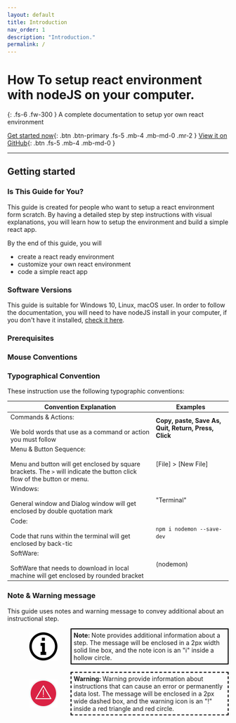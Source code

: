 ```yaml
---
layout: default
title: Introduction
nav_order: 1
description: "Introduction."
permalink: /
---
```


# How To setup react environment with nodeJS on your computer.

{: .fs-6 .fw-300 }
A complete documentation to setup yor own react environment

[Get started now](#getting-started){: .btn .btn-primary .fs-5 .mb-4 .mb-md-0 .mr-2 } [View it on GitHub](https://github.com/emo8355/Simple-react-app){: .btn .fs-5 .mb-4 .mb-md-0 }

---

## Getting started

### Is This Guide for You?

This guide is created for people who want to setup a react environment form scratch. By having a detailed step by step instructions with visual explanations, you will learn how to setup the environment and build a simple react app.

By the end of this guide, you will

- create a react ready environment
- customize your own react environment
- code a simple react app

### Software Versions

This guide is suitable for Windows 10, Linux, macOS user. In order to follow the documentation, you will need to have nodeJS install in your computer, if you don't have it installed, [check it here](https://nodejs.org/en/download/).

### Prerequisites

### Mouse Conventions

### Typographical Convention

These instruction use the following typographic conventions:

| Convention Explanation                                                                                                                                    | Examples                                                          |
| --------------------------------------------------------------------------------------------------------------------------------------------------------- | ----------------------------------------------------------------- |
| Commands & Actions:<br><br> We bold words that use as a command or action you must follow                                                                 | <strong>Copy, paste, Save As, Quit, Return, Press, Click</strong> |
| Menu & Button Sequence: <br><br> Menu and button will get enclosed by square brackets. The `>` will indicate the button click flow of the button or menu. | [File] > [New File]                                               |
| Windows:<br><br> General window and Dialog window will get enclosed by double quotation mark                                                              | "Terminal"                                                        |
| Code:<br><br> Code that runs within the terminal will get enclosed by back-tic                                                                            | `npm i nodemon --save-dev`                                        |
| SoftWare:<br><br> SoftWare that needs to download in local machine will get enclosed by rounded bracket                                                   | (nodemon)                                                         |

### Note & Warning message

This guide uses notes and warning message to convey additional about an instructional step.

<div style="margin-left: 50px; display: flex; align-items: center;">
    <img src="./img/iconfinder_v-31_3162614.png"
      alt="note"
      style=" margin-right: 30px; width: 64px;" />
      <article style="border: 2px solid black; box-sizing: border-box; padding: 5px;"><strong>Note: </strong>Note provides additional information about a step. The message will be enclosed in a 2px width solid line box, and the note icon is an "i" inside a hollow circle.</article>
</div>
<br>
<div style="margin-left: 50px; display: flex; align-items: center;">
    <img src="./img/iconfinder_alert_1282954.png"
      alt="alert"
      style=" margin-right: 30px; width: 64px;" />
      <article style="border: 2px dashed black; box-sizing: border-box; padding: 5px;"><strong>Warning: </strong>Warning provide information about instructions that can cause an error or permanently data lost. The message will be enclosed in a 2px wide dashed box, and the warning icon is an "!" inside a red triangle and red circle.</article>
</div>